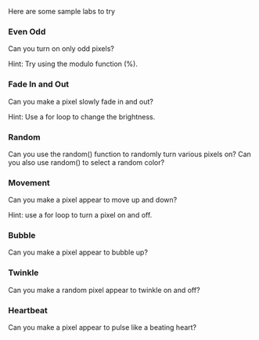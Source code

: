 Here are some sample labs to try

### Even Odd
Can you turn on only odd pixels?

Hint: Try using the modulo function (%).

### Fade In and Out
Can you make a pixel slowly fade in and out?

Hint: Use a for loop to change the brightness.

### Random
Can you use the random() function to randomly turn various pixels on?
Can you also use random() to select a random color?

### Movement
Can you make a pixel appear to move up and down?

Hint: use a for loop to turn a pixel on and off.

### Bubble
Can you make a pixel appear to bubble up?

### Twinkle
Can you make a random pixel appear to twinkle on and off?

### Heartbeat
Can you make a pixel appear to pulse like a beating heart?

